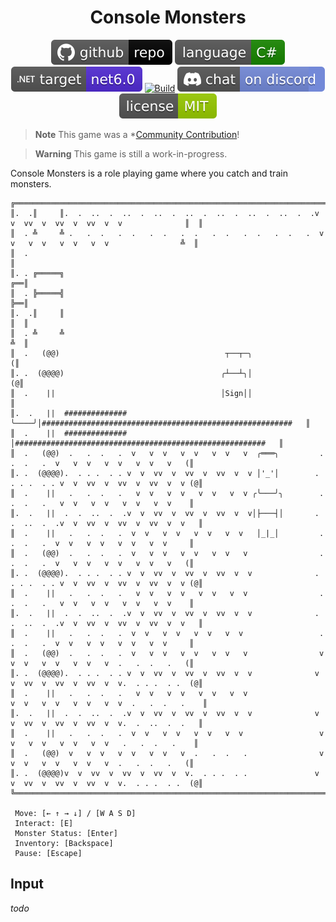 <h1 align="center">
	Console Monsters
</h1>

<p align="center">
	<a href="https://github.com/ZacharyPatten/dotnet-console-games" alt="GitHub repo"><img alt="flat" src="../../.github/resources/github-repo-black.svg"></a>
	<a href="https://docs.microsoft.com/en-us/dotnet/csharp/" alt="GitHub repo"><img alt="Language C#" src="../../.github/resources/language-csharp.svg"></a>
	<a href="https://dotnet.microsoft.com/download" title="Target Framework" alt="Target Framework"><img src="../../.github/resources/dotnet-badge.svg" /></a>
	<a href="https://github.com/ZacharyPatten/dotnet-console-games/actions"><img src="https://github.com/ZacharyPatten/dotnet-console-games/workflows/Console%20Monsters%20Build/badge.svg" title="Goto Build" alt="Build"></a>
	<a href="https://discord.gg/4XbQbwF" alt="Discord"><img src="../../.github/resources/discord-badge.svg" title="Go To Discord Server" alt="Discord"/></a>
	<a href="../../LICENSE" alt="license"><img src="../../.github/resources/license-MIT-green.svg" /></a>
</p>

> **Note** This game was a *[Community Contribution](https://github.com/ZacharyPatten/dotnet-console-games/pull/45)!

> **Warning** This game is still a work-in-progress.

Console Monsters is a role playing game where you catch and train monsters.

```
╔════════════════════════════════════════════════════════════════════════════════════════════════════════════════╗
║.  .║     ║.  .  ..  .  ..  .  ..  .  ..  .  ..  .  ..  .  ..  .  .v  v  vv  v  vv  v  vv  v  v              ║  ║
║  . ╩     ╩ .   .  .   .  .   .  .   .  .   .  .   .  .   .  .   .  v  v   v  v   v  v   v  v                ╩  ║
║  .                                                                                                             ║
║. . ╔═════╗                                                                                                  ╔══║
║  . ╠═════╣                                                                                                  ╠══║
║.  .║     ║                                                                                                  ║  ║
║  . ╩     ╩                                                                                                  ╩  ║
║  .   (@@)                                     ┬──┬─╮                                                          (║
║. .  (@@@@)                                   ╭┴──┴╮│                                                         (@║
║  .    ||                                     │Sign││                                                           ║
║.  .   ||  ##############                     ╰────╯│########################################################   ║
║  .    ||  ##############                           │########################################################   ║
║  .   (@@)  .   .  .   .  v   v  v   v  v   v  v   v  ╭═══╮         .   .  .   .  v   v  v   v  v   v  v   v   (║
║. .  (@@@@).  . . .  . . v  v  vv  v  vv  v  vv  v  v │'_'│        .  . . .  . . v  v  vv  v  vv  v  vv  v  v (@║
║  .    ||   .   .  .   .   v  v   v  v   v  v   v  v ╭╰───╯╮        .   .  .   .   v  v   v  v   v  v   v  v    ║
║.  .   ||  .  .  ..  .  .v  v  vv  v  vv  v  vv  v  v│├───┤│       .  .  ..  .  .v  v  vv  v  vv  v  vv  v  v   ║
║  .    ||   .   .  .   .  v  v   v  v   v  v   v  v   │_|_│         .   .  .   .  v  v   v  v   v  v   v  v     ║
║  .   (@@)  .   .  .   .  v   v  v   v  v   v  v   v                .   .  .   .  v   v  v   v  v   v  v   v   (║
║. .  (@@@@).  . . .  . . v  v  vv  v  vv  v  vv  v  v              .  . . .  . . v  v  vv  v  vv  v  vv  v  v (@║
║  .    ||   .   .  .   .   v  v   v  v   v  v   v  v                .   .  .   .   v  v   v  v   v  v   v  v    ║
║.  .   ||  .  .  ..  .  .v  v  vv  v  vv  v  vv  v  v              .  .  ..  .  .v  v  vv  v  vv  v  vv  v  v   ║
║  .    ||   .   .  .   .  v  v   v  v   v  v   v  v                 .   .  .   .  v  v   v  v   v  v   v  v     ║
║  .   (@@)  .   .  .   .  v   v  v   v  v   v  v   v                v   v  v   v  v   v  v   v  .   .  .   .   (║
║. .  (@@@@).  . . .  . . v  v  vv  v  vv  v  vv  v  v              v  v  vv  v  vv  v  vv  v  v.  . . .  . .  (@║
║  .    ||   .   .  .   .   v  v   v  v   v  v   v  v                 v  v   v  v   v  v   v  v  .   .  .   .    ║
║.  .   ||  .  .  ..  .  .v  v  vv  v  vv  v  vv  v  v              v  v  vv  v  vv  v  vv  v  v.  .  ..  .  .   ║
║  .    ||   .   .  .   .  v  v   v  v   v  v   v  v                 v  v   v  v   v  v   v  v   .   .  .   .    ║
║  .   (@@)  v   v  v   v  v   v  v   v  .   .  .   .                v   v  v   v  v   v  v   v  .   .  .   .   (║
║. .  (@@@@)v  v  vv  v  vv  v  vv  v  v.  . . .  . .               v  v  vv  v  vv  v  vv  v  v.  . . .  . .  (@║
╚════════════════════════════════════════════════════════════════════════════════════════════════════════════════╝
                                                                                                                  
 Move: [← ↑ → ↓] / [W A S D]                                                                                      
 Interact: [E]                                                                                                    
 Monster Status: [Enter]                                                                                          
 Inventory: [Backspace]                                                                                           
 Pause: [Escape]                                                                                                  
```

## Input

_todo_

<!--
<p align="center">
	You can play this game in your browser:
	<br />
	<a href="https://zacharypatten.github.io/dotnet-console-games/Console%20Monsters" alt="Play Now">
		<sub><img height="40"src="../../.github/resources/play-badge.svg" title="Play Now" alt="Play Now"/></sub>
	</a>
	<br />
	<sup>Hosted On GitHub Pages</sup>
</p>
-->
